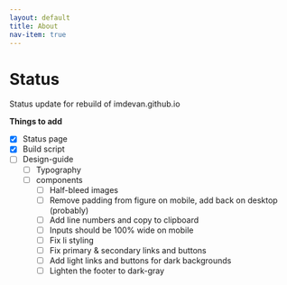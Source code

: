 ```yaml
---
layout: default
title: About
nav-item: true
---
```


# Status

Status update for rebuild of imdevan.github.io

**Things to add**

- [x] Status page
- [x] Build script
- [ ] Design-guide
  - [ ] Typography
  - [ ] components
    - [ ] Half-bleed images
    - [ ] Remove padding from figure on mobile, add back on desktop (probably)
    - [ ] Add line numbers and copy to clipboard
    - [ ] Inputs should be 100% wide on mobile
    - [ ] Fix li styling
    - [ ] Fix primary & secondary links and buttons
    - [ ] Add light links and buttons for dark backgrounds
    - [ ] Lighten the footer to dark-gray

